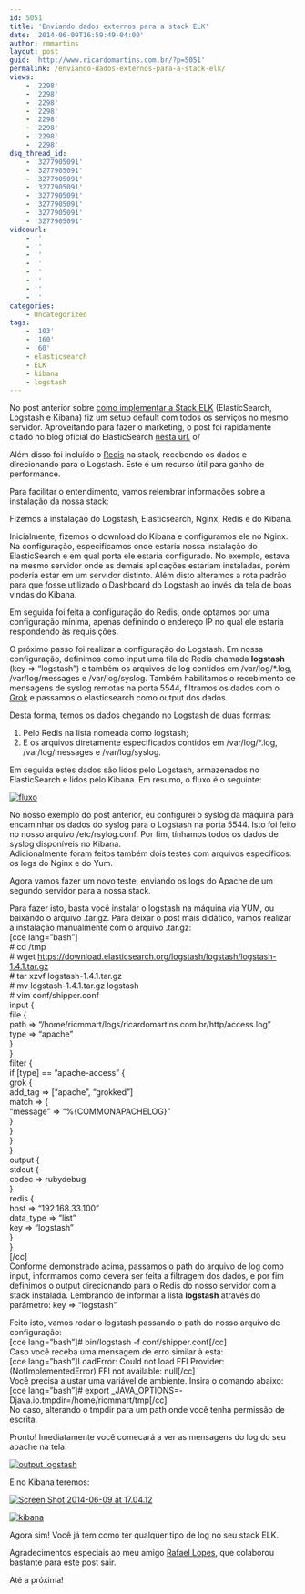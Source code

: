 ```yaml
---
id: 5051
title: 'Enviando dados externos para a stack ELK'
date: '2014-06-09T16:59:49-04:00'
author: rmmartins
layout: post
guid: 'http://www.ricardomartins.com.br/?p=5051'
permalink: /enviando-dados-externos-para-a-stack-elk/
views:
    - '2298'
    - '2298'
    - '2298'
    - '2298'
    - '2298'
    - '2298'
    - '2298'
    - '2298'
dsq_thread_id:
    - '3277905091'
    - '3277905091'
    - '3277905091'
    - '3277905091'
    - '3277905091'
    - '3277905091'
    - '3277905091'
    - '3277905091'
videourl:
    - ''
    - ''
    - ''
    - ''
    - ''
    - ''
    - ''
    - ''
categories:
    - Uncategorized
tags:
    - '103'
    - '160'
    - '60'
    - elasticsearch
    - ELK
    - kibana
    - logstash
---
```


No post anterior sobre [como implementar a Stack ELK](http://www.ricardomartins.com.br/implementando-a-stack-elk-elasticsearch-logstash-kibana-no-centos/) (ElasticSearch, Logstash e Kibana) fiz um setup default com todos os serviços no mesmo servidor. Aproveitando para fazer o marketing, o post foi rapidamente citado no blog oficial do ElasticSearch [nesta url.](http://www.elasticsearch.org/blog/2014-06-04-this-week-in-elasticsearch/) o/

Além disso foi incluído o [Redis](http://redis.io/) na stack, recebendo os dados e direcionando para o Logstash. Este é um recurso útil para ganho de performance.

Para facilitar o entendimento, vamos relembrar informações sobre a instalação da nossa stack:

Fizemos a instalação do Logstash, Elasticsearch, Nginx, Redis e do Kibana.

Inicialmente, fizemos o download do Kibana e configuramos ele no Nginx. Na configuração, especificamos onde estaria nossa instalação do ElasticSearch e em qual porta ele estaria configurado. No exemplo, estava na mesmo servidor onde as demais aplicações estariam instaladas, porém poderia estar em um servidor distinto. Além disto alteramos a rota padrão para que fosse utilizado o Dashboard do Logstash ao invés da tela de boas vindas do Kibana.

Em seguida foi feita a configuração do Redis, onde optamos por uma configuração mínima, apenas definindo o endereço IP no qual ele estaria respondendo às requisições.

O próximo passo foi realizar a configuração do Logstash. Em nossa configuração, definimos como input uma fila do Redis chamada **logstash** (key =&gt; “logstash”) e também os arquivos de log contidos em /var/log/\*.log, /var/log/messages e /var/log/syslog. Também habilitamos o recebimento de mensagens de syslog remotas na porta 5544, filtramos os dados com o [Grok](http://logstash.net/docs/1.4.1/filters/grok) e passamos o elasticsearch como output dos dados.

Desta forma, temos os dados chegando no Logstash de duas formas:

1. Pelo Redis na lista nomeada como logstash;
2. E os arquivos diretamente especificados contidos em /var/log/\*.log, /var/log/messages e /var/log/syslog.

Em seguida estes dados são lidos pelo Logstash, armazenados no ElasticSearch e lidos pelo Kibana. Em resumo, o fluxo é o seguinte:

[![fluxo](http://www.ricardomartins.com.br/media/Screen-Shot-2014-06-09-at-16.25.26.png)](http://www.ricardomartins.com.br/media/Screen-Shot-2014-06-09-at-16.25.26.png)

No nosso exemplo do post anterior, eu configurei o syslog da máquina para encaminhar os dados do syslog para o Logstash na porta 5544. Isto foi feito no nosso arquivo /etc/rsylog.conf. Por fim, tínhamos todos os dados de syslog disponíveis no Kibana.  
Adicionalmente foram feitos também dois testes com arquivos específicos: os logs do Nginx e do Yum.

Agora vamos fazer um novo teste, enviando os logs do Apache de um segundo servidor para a nossa stack.

Para fazer isto, basta você instalar o logstash na máquina via YUM, ou baixando o arquivo .tar.gz. Para deixar o post mais didático, vamos realizar a instalação manualmente com o arquivo .tar.gz:  
\[cce lang=”bash”\]  
\# cd /tmp  
\# wget https://download.elasticsearch.org/logstash/logstash/logstash-1.4.1.tar.gz  
\# tar xzvf logstash-1.4.1.tar.gz  
\# mv logstash-1.4.1.tar.gz logstash  
\# vim conf/shipper.conf  
input {  
file {  
path =&gt; “/home/ricmmart/logs/ricardomartins.com.br/http/access.log”  
type =&gt; “apache”  
}  
}  
filter {  
if \[type\] == “apache-access” {  
grok {  
add\_tag =&gt; \[“apache”, “grokked”\]  
match =&gt; {  
“message” =&gt; “%{COMMONAPACHELOG}”  
}  
}  
}  
}  
output {  
stdout {  
codec =&gt; rubydebug  
}  
redis {  
host =&gt; “192.168.33.100”  
data\_type =&gt; “list”  
key =&gt; “logstash”  
}  
}  
\[/cc\]  
Conforme demonstrado acima, passamos o path do arquivo de log como input, informamos como deverá ser feita a filtragem dos dados, e por fim definimos o output direcionando para o Redis do nosso servidor com a stack instalada. Lembrando de informar a lista **logstash** através do parâmetro: key =&gt; “logstash”

Feito isto, vamos rodar o logstash passando o path do nosso arquivo de configuração:  
\[cce lang=”bash”\]# bin/logstash -f conf/shipper.conf\[/cc\]  
Caso você receba uma mensagem de erro similar à esta:  
\[cce lang=”bash”\]LoadError: Could not load FFI Provider: (NotImplementedError) FFI not available: null\[/cc\]  
Você precisa ajustar uma variável de ambiente. Insira o comando abaixo:  
\[cce lang=”bash”\]# export \_JAVA\_OPTIONS=-Djava.io.tmpdir=/home/ricmmart/tmp\[/cc\]  
No caso, alterando o tmpdir para um path onde você tenha permissão de escrita.

Pronto! Imediatamente você comecará a ver as mensagens do log do seu apache na tela:

[![output logstash](http://www.ricardomartins.com.br/media/Screen-Shot-2014-06-09-at-16.42.18.png)](http://www.ricardomartins.com.br/media/Screen-Shot-2014-06-09-at-16.42.18.png)

E no Kibana teremos:

[![Screen Shot 2014-06-09 at 17.04.12](http://www.ricardomartins.com.br/media/Screen-Shot-2014-06-09-at-17.04.12.png)](http://www.ricardomartins.com.br/media/Screen-Shot-2014-06-09-at-17.04.12.png)

[![kibana](http://www.ricardomartins.com.br/media/Screen-Shot-2014-06-09-at-17.04.31.png)](http://www.ricardomartins.com.br/media/Screen-Shot-2014-06-09-at-17.04.31.png)

Agora sim! Você já tem como ter qualquer tipo de log no seu stack ELK.

Agradecimentos especiais ao meu amigo [Rafael Lopes](http://mpran.rafalop.es/), que colaborou bastante para este post sair.

Até a próxima!